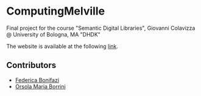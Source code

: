 # ComputingMelville

Final project for the course "Semantic Digital Libraries", Giovanni Colavizza @ University of Bologna, MA "DHDK"

The website is available at the following [link](https://orsolamborrini.github.io/ComputingMelville/).

## Contributors
- [Federica Bonifazi](mailto:federica.bonifazi@studio.unibo.it)
- [Orsola Maria Borrini](mailto:orsolamaria.borrini@studio.unibo.it)
